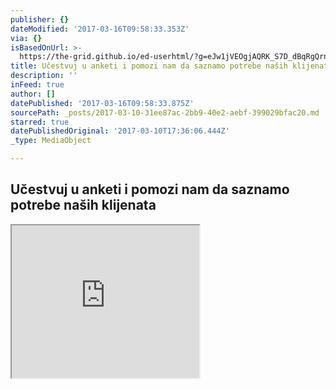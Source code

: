 ```yaml
---
publisher: {}
dateModified: '2017-03-16T09:58:33.353Z'
via: {}
isBasedOnUrl: >-
  https://the-grid.github.io/ed-userhtml/?g=eJw1jVEOgjAQRK_S7D_dBqRgQrnLpltlUZB0GxJvLwb9m8xk3htYdhOfpBqAtqQl5WpJLASGqdCZK-EAbR_rdGnrLvXOe-584_h6IwdmSnKfSoCm9zAOeBDHQWOWrRjS9xqN5hgAUQsVifansfG14Kyo_MC9tg7_-pl2Ou_VsdlFVjvrF3yW4wePsjvn
title: Učestvuj u anketi i pomozi nam da saznamo potrebe naših klijenata
description: ''
inFeed: true
author: []
datePublished: '2017-03-16T09:58:33.875Z'
sourcePath: _posts/2017-03-10-31ee87ac-2bb9-40e2-aebf-399029bfac20.md
starred: true
datePublishedOriginal: '2017-03-10T17:36:06.444Z'
_type: MediaObject

---
```

## Učestvuj u anketi i pomozi nam da saznamo potrebe naših klijenata

<iframe src="https://the-grid.github.io/ed-userhtml/?g=eJw1jUsOgzAMRPc9ReQ9cQQlUIlwF8tOS2j5CEdIvX2paHejGc17naTd8ItUA9AaNcetmKIkAiOU6cxFkgB1y2W81mUTW-e9NL5ycruTAzPE9BhygKr10Hd4EPtOeUtrNqTvmY1uHABRM-XE9qexvEw4Kqo8cS-tw79-pJ3Oe3FsdkqzHfULPsv-8gHLozvx" height="244" style=""></iframe>